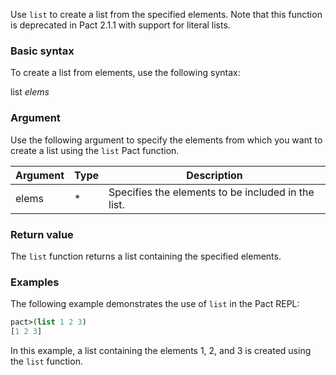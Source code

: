Use `list` to create a list from the specified elements. Note that this function is deprecated in Pact 2.1.1 with support for literal lists.

### Basic syntax

To create a list from elements, use the following syntax:

list *elems*

### Argument

Use the following argument to specify the elements from which you want to create a list using the `list` Pact function.

| Argument | Type | Description |
| --- | --- | --- |
| elems | * | Specifies the elements to be included in the list. |

### Return value

The `list` function returns a list containing the specified elements.

### Examples

The following example demonstrates the use of `list` in the Pact REPL:

```lisp
pact>(list 1 2 3)
[1 2 3]
```

In this example, a list containing the elements 1, 2, and 3 is created using the `list` function.
